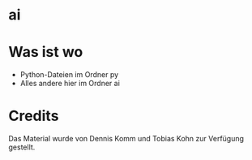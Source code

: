 # ai

# Was ist wo

* Python-Dateien im Ordner py
* Alles andere hier im Ordner ai

# Credits

Das Material wurde von Dennis Komm und Tobias Kohn zur Verfügung gestellt.
